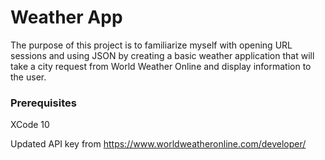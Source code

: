 # Weather App

The purpose of this project is to familiarize myself with opening URL sessions and using JSON by creating a basic weather application that will take a city request from World Weather Online and display information to the user.

### Prerequisites

XCode 10

Updated API key from https://www.worldweatheronline.com/developer/
